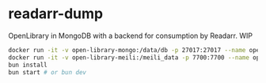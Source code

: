 # readarr-dump

OpenLibrary in MongoDB with a backend for consumption by Readarr. WIP

```bash
docker run -it -v open-library-mongo:/data/db -p 27017:27017 --name open-library-mongo mongo:7
docker run -it -v open-library-meili:/meili_data -p 7700:7700 --name open-library-meili getmeili/meilisearch:v1.9
bun install
bun start # or bun dev
```
